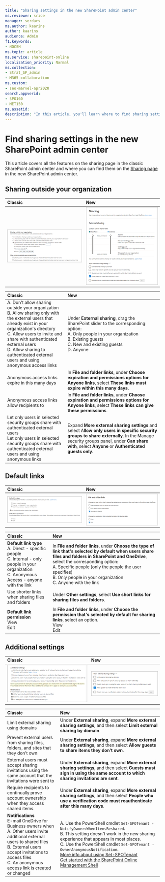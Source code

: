 ```yaml
---
title: "Sharing settings in the new SharePoint admin center"
ms.reviewer: srice
manager: serdars
ms.author: kaarins
author: kaarins
audience: Admin
f1.keywords:
- NOCSH
ms.topic: article
ms.service: sharepoint-online
localization_priority: Normal
ms.collection:  
- Strat_SP_admin
- M365-collaboration
ms.custom:
- seo-marvel-apr2020
search.appverid:
- SPO160
- MET150
ms.assetid: 
description: "In this article, you'll learn where to find sharing settings in the new SharePoint admin center."
---
```


# Find sharing settings in the new SharePoint admin center

This article covers all the features on the sharing page in the classic SharePoint admin center and where you can find them on the [Sharing page](https://admin.microsoft.com/sharepoint?page=sharing&modern=true) in the new SharePoint admin center. 

## Sharing outside your organization

|**Classic**|**New**|
|:-----|:-----|
|![Classic Sharing outside your organization settings](media/classic-external-sharing.png)|![New external sharing settings](media/new-external-sharing.png)|

|**Classic**|**New**|
|:-----|:-----|
|A. Don't allow sharing outside your organization <br/>B. Allow sharing only with the external users that already exist in your organization's directory <br/> C. Allow users to invite and share with authenticated external users <br/>D. Allow sharing to authenticated external users and using anonymous access links|Under **External sharing**, drag the SharePoint slider to the corresponding option:<br/>A. Only people in your organization<br/>B. Existing guests<br/>C. New and existing guests<br/>D. Anyone|
|Anonymous access links expire in this many days |In **File and folder links**, under **Choose expiration and permissions options for Anyone links**, select **These links must expire within this many days**.|
|Anonymous access links allow recipients to |  In **File and folder links**, under **Choose expiration and permissions options for Anyone links**, select **These links can give these permissions**.
|Let only users in selected security groups share with authenticated external users <br/> Let only users in selected security groups share with authenticated external users and using anonymous links <br/>|Expand **More external sharing settings** and select A**llow only users in specific security groups to share externally**. In the Manage security groups panel, under **Can share with**, select **Anyone** or **Authenticated guests only**. |

## Default links

|**Classic**|**New**|
|:-----|:-----|
|![Classic default link type settings](media/classic-default-link.png)|![New File and folder links settings](media/new-file-folder-links.png)|

|**Classic**|**New**|
|:-----|:-----|
|**Default link type** <br/> A. Direct - specific people <br/> C. Internal - only people in your organization <br/> C. Anonymous Access - anyone with the link |In **File and folder links**, under **Choose the type of link that's selected by default when users share files and folders in SharePoint and OneDrive**, select the corresponding option: <br/>A. Specific people (only the people the user specifies) <br/>B. Only people in your organization <br/> C. Anyone with the link  |
|Use shorter links when sharing files and folders | Under **Other settings**, select **Use short links for sharing files and folders**. |
|**Default link permission** <br/> View <br/> Edit <br/> |In **File and folder links**, under **Choose the permission that's selected by default for sharing links**, select an option. <br/> View <br/> Edit <br/>|

## Additional settings

|**Classic**|**New**|
|:-----|:-----|
|![Classic Additional settings](media/additional-sharing-settings.png)|![New More external sharing settings](media/new-more-external-sharing.png)|

|**Classic**|**New**|
|:-----|:-----|
|Limit external sharing using domains <br/>|Under **External sharing**, expand **More external sharing settings**, and then select **Limit external sharing by domain**.|
|Prevent external users from sharing files, folders, and sites that they don't own |Under **External sharing**, expand **More external sharing settings**, and then select **Allow guests to share items they don't own**.|
|External users must accept sharing invitations using the same account that the invitations were sent to |Under **External sharing**, expand **More external sharing settings**, and then select **Guests must sign in using the same account to which sharing invitations are sent**.|
|Require recipients to continually prove account ownership when they access shared items |Under **External sharing**, expand **More external sharing settings**, and then select **People who use a verification code must reauthenticate after this many days**.|
|**Notifications**<br/> E-mail OneDrive for Business owners when<br/> A. Other users invite additional external users to shared files<br/>B. External users accept invitations to access files <br/> C. An anonymous access link is created or changed| A. Use the PowerShell cmdlet `Set-SPOTenant -NotifyOwnersWhenItemsReshared`.<br/>B. This setting doesn't work in the new sharing experience that appears in most places. <br/> C. Use the PowerShell cmdlet `Set-SPOTenant -OwnerAnonymousNotification`. <br/> [More info about using Set-SPOTenant](/powershell/module/sharepoint-online/set-spotenant?view=sharepoint-ps)<br/> [Get started with the SharePoint Online Management Shell](/powershell/sharepoint/sharepoint-online/connect-sharepoint-online?view=sharepoint-ps) |


 
